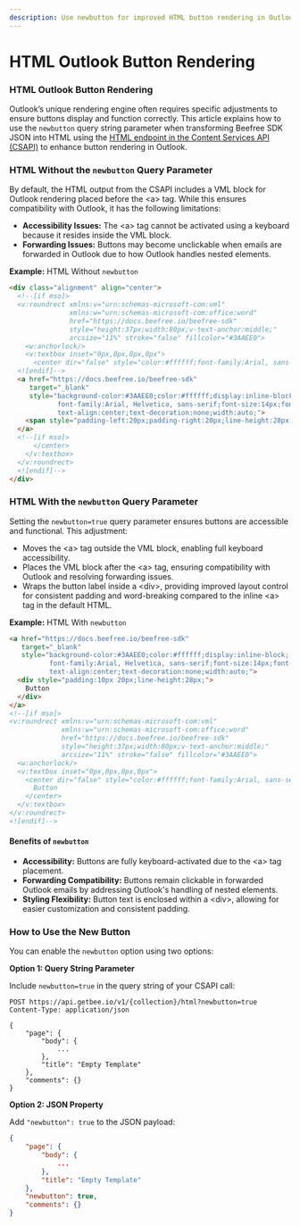 ```yaml
---
description: Use newbutton for improved HTML button rendering in Outlook.
---
```


# HTML Outlook Button Rendering

### HTML Outlook Button Rendering

Outlook’s unique rendering engine often requires specific adjustments to ensure buttons display and function correctly. This article explains how to use the `newbutton` query string parameter when transforming Beefree SDK JSON into HTML using the [HTML endpoint in the Content Services API (CSAPI)](../apis/content-services-api/content-services-api-reference.md#html) to enhance button rendering in Outlook.

### HTML Without the `newbutton` Query Parameter

By default, the HTML output from the CSAPI includes a VML block for Outlook rendering placed before the \<a> tag. While this ensures compatibility with Outlook, it has the following limitations:

* **Accessibility Issues:** The \<a> tag cannot be activated using a keyboard because it resides inside the VML block.
* **Forwarding Issues:** Buttons may become unclickable when emails are forwarded in Outlook due to how Outlook handles nested elements.

**Example:** HTML Without `newbutton`

```html
<div class="alignment" align="center">
  <!--[if mso]>
  <v:roundrect xmlns:v="urn:schemas-microsoft-com:vml" 
               xmlns:w="urn:schemas-microsoft-com:office:word" 
               href="https://docs.beefree.io/beefree-sdk" 
               style="height:37px;width:80px;v-text-anchor:middle;" 
               arcsize="11%" stroke="false" fillcolor="#3AAEE0">
    <w:anchorlock/>
    <v:textbox inset="0px,0px,0px,0px">
      <center dir="false" style="color:#ffffff;font-family:Arial, sans-serif;font-size:14px">
  <![endif]-->
  <a href="https://docs.beefree.io/beefree-sdk" 
     target="_blank" 
     style="background-color:#3AAEE0;color:#ffffff;display:inline-block;
            font-family:Arial, Helvetica, sans-serif;font-size:14px;font-weight:400;
            text-align:center;text-decoration:none;width:auto;">
    <span style="padding-left:20px;padding-right:20px;line-height:28px;">Button</span>
  </a>
  <!--[if mso]>
      </center>
    </v:textbox>
  </v:roundrect>
  <![endif]-->
</div>

```

### HTML With the `newbutton` Query Parameter

Setting the `newbutton=true` query parameter ensures buttons are accessible and functional. This adjustment:

* Moves the \<a> tag outside the VML block, enabling full keyboard accessibility.
* Places the VML block after the \<a> tag, ensuring compatibility with Outlook and resolving forwarding issues.
* Wraps the button label inside a \<div>, providing improved layout control for consistent padding and word-breaking compared to the inline \<a> tag in the default HTML.

**Example:** HTML With `newbutton`

```html
<a href="https://docs.beefree.io/beefree-sdk" 
   target="_blank" 
   style="background-color:#3AAEE0;color:#ffffff;display:inline-block;
          font-family:Arial, Helvetica, sans-serif;font-size:14px;font-weight:400;
          text-align:center;text-decoration:none;width:auto;">
  <div style="padding:10px 20px;line-height:28px;">
    Button
  </div>
</a>
<!--[if mso]>
<v:roundrect xmlns:v="urn:schemas-microsoft-com:vml" 
             xmlns:w="urn:schemas-microsoft-com:office:word" 
             href="https://docs.beefree.io/beefree-sdk" 
             style="height:37px;width:80px;v-text-anchor:middle;" 
             arcsize="11%" stroke="false" fillcolor="#3AAEE0">
  <w:anchorlock/>
  <v:textbox inset="0px,0px,0px,0px">
    <center dir="false" style="color:#ffffff;font-family:Arial, sans-serif;font-size:14px">
      Button
    </center>
  </v:textbox>
</v:roundrect>
<![endif]-->

```

#### Benefits of `newbutton`

* **Accessibility:** Buttons are fully keyboard-activated due to the \<a> tag placement.
* **Forwarding Compatibility:** Buttons remain clickable in forwarded Outlook emails by addressing Outlook's handling of nested elements.
* **Styling Flexibility:** Button text is enclosed within a \<div>, allowing for easier customization and consistent padding.

### How to Use the New Button

You can enable the `newbutton` option using two options:

**Option 1: Query String Parameter**

Include `newbutton=true` in the query string of your CSAPI call:

```http
POST https://api.getbee.io/v1/{collection}/html?newbutton=true
Content-Type: application/json

{
    "page": {
        "body": {
            ...
        },
        "title": "Empty Template"
    },
    "comments": {}
}

```

**Option 2: JSON Property**

Add `"newbutton": true` to the JSON payload:

```json
{
    "page": {
        "body": {
            ...
        },
        "title": "Empty Template"
    },
    "newbutton": true,
    "comments": {}
}
```
